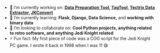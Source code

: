 - 🔭 I’m currently working on: **[Data Preparation Tool](https://github.com/cityofaustin/Data-Preparation-Tool), [TagTool](https://github.com/cityofaustin/TagTool), [Tectrix Data Extractor](https://github.com/IanSapp128/Tectrix-VR-data-extractor), [JKConvert](https://github.com/IanSapp128/JKConvert)**
- 🌱 I’m currently learning: **Flask, Django, Data Science,** and **working with binary data**
- 👯 I’m looking to collaborate on: **Cool Python projects, anything related to retro software, and anything Jedi Knight related**
- ⚡ Fun fact: My first piece of code was a COG script for the Jedi Knight PC game. I wrote it back in 1998 when I was 11 😄
